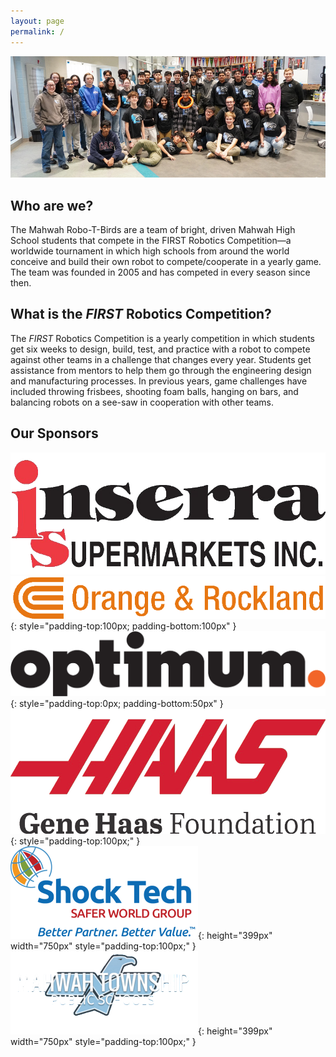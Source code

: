 ```yaml
---
layout: page
permalink: /
---
```


![Team](/assets/img/team_photo24.jpg)

## Who are we?

The Mahwah Robo-T-Birds are a team of bright, driven Mahwah High School students that compete in the FIRST Robotics Competition—a worldwide tournament in which high schools from around the world conceive and build their own robot to compete/cooperate in a yearly game. The team was founded in 2005 and has competed in every season since then.

## What is the *FIRST* Robotics Competition?

The *FIRST* Robotics Competition is a yearly competition in which students get six weeks to design, build, test, and practice with a robot to compete against other teams in a challenge that changes every year. Students get assistance from mentors to help them go through the engineering design and manufacturing processes. In previous years, game challenges have included throwing frisbees, shooting foam balls, hanging on bars, and balancing robots on a see-saw in cooperation with other teams.

## Our Sponsors

![Inserra Supermarkets](/assets/img/sponsors/inserra.png)
![Orange and Rockland](/assets/img/sponsors/orangeandrockland.png){: style="padding-top:100px; padding-bottom:100px" }
![Optimum](/assets/img/sponsors/optimum.png){: style="padding-top:0px; padding-bottom:50px" }
![Gene Haas Foundation](/assets/img/sponsors/GeneHaasFoundation){: style="padding-top:100px;" }
![Shock Tech](/assets/img/sponsors/shock_tech.png){: height="399px" width="750px" style="padding-top:100px;" }
![Mahwah Schools](/assets/img/sponsors/mahwah.png){: height="399px" width="750px" style="padding-top:100px;" }

<script>
  // Netlify authentication
  if (window.netlifyIdentity) {
    window.netlifyIdentity.on("init", user => {
      if (!user) {
        window.netlifyIdentity.on("login", () => {
          document.location.href = "/admin/";
        });
      }
    });
  }
</script>
